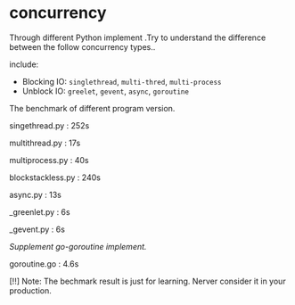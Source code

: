 concurrency
===================

Through different Python implement .Try to understand the difference between the follow concurrency types..

include:

* Blocking IO: `singlethread`, `multi-thred`, `multi-process`
* Unblock IO: `greelet`, `gevent`, `async`, `goroutine`


The benchmark of different program version.

singethread.py  :   252s

multithread.py  :   17s

multiprocess.py :   40s

blockstackless.py   :   240s

async.py    :   13s

_greenlet.py    :   6s

_gevent.py  :   6s

*Supplement go-goroutine implement.*

goroutine.go : 4.6s


[!!] Note: The bechmark result is just for learning. Nerver consider it in your production.




